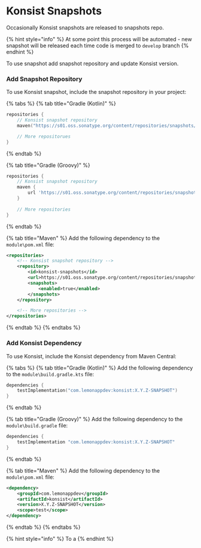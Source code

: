 # Konsist Snapshots

Occasionally Konsist snapshots are released to snapshots repo.

{% hint style="info" %}
At some point this process will be automated - new snapshot will be released each time code is merged to `develop` branch
{% endhint %}

To use snapshot add snapshot repository and update Konsist version.

### Add Snapshot Repository

To use Konsist snapshot, include the snapshot repository in your project:

{% tabs %}
{% tab title="Gradle (Kotlin)" %}
```kotlin
repositories {
    // Konsist snapshot repository
    maven("https://s01.oss.sonatype.org/content/repositories/snapshots/")

    // More repositorues
}
```
{% endtab %}

{% tab title="Gradle (Groovy)" %}
```groovy
repositories {
    // Konsist snapshot repository
    maven {
        url 'https://s01.oss.sonatype.org/content/repositories/snapshots/'
    }
    
    // More repositories
}
```
{% endtab %}

{% tab title="Maven" %}
Add the following dependency to the `module\pom.xml` file:

```xml
<repositories>
    <!-- Konsist snapshot repository -->
    <repository>
        <id>konsist-snapshots</id>
        <url>https://s01.oss.sonatype.org/content/repositories/snapshots/</url>
        <snapshots>
            <enabled>true</enabled>
        </snapshots>
    </repository>

    <!-- More repositories -->
</repositories>
```
{% endtab %}
{% endtabs %}

### Add Konsist Dependency

To use Konsist, include the Konsist dependency from Maven Central:

{% tabs %}
{% tab title="Gradle (Kotlin)" %}
Add the following dependency to the `module\build.gradle.kts` file:

```kotlin
dependencies {
    testImplementation("com.lemonappdev:konsist:X.Y.Z-SNAPSHOT")
}
```
{% endtab %}

{% tab title="Gradle (Groovy)" %}
Add the following dependency to the `module\build.gradle` file:

```groovy
dependencies {
    testImplementation "com.lemonappdev:konsist:X.Y.Z-SNAPSHOT"
}
```
{% endtab %}

{% tab title="Maven" %}
Add the following dependency to the `module\pom.xml` file:

```xml
<dependency>
    <groupId>com.lemonappdev</groupId>
    <artifactId>konsist</artifactId>
    <version>X.Y.Z-SNAPSHOT</version>
    <scope>test</scope>
</dependency>
```
{% endtab %}
{% endtabs %}

{% hint style="info" %}
To a
{% endhint %}

